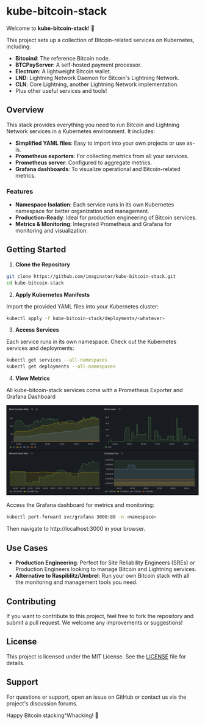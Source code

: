 
# kube-bitcoin-stack

Welcome to **kube-bitcoin-stack**! 🎉

This project sets up a collection of Bitcoin-related services on Kubernetes, including:

- **Bitcoind**: The reference Bitcoin node.
- **BTCPayServer**: A self-hosted payment processor.
- **Electrum**: A lightweight Bitcoin wallet.
- **LND**: Lightning Network Daemon for Bitcoin's Lightning Network.
- **CLN**: Core Lightning, another Lightning Network implementation.
- Plus other useful services and tools!

## Overview

This stack provides everything you need to run Bitcoin and Lightning Network services in a Kubernetes environment. It includes:

- **Simplified YAML files**: Easy to import into your own projects or use as-is.
- **Prometheus exporters**: For collecting metrics from all your services.
- **Prometheus server**: Configured to aggregate metrics.
- **Grafana dashboards**: To visualize operational and Bitcoin-related metrics.

### Features

- **Namespace Isolation**: Each service runs in its own Kubernetes namespace for better organization and management.
- **Production-Ready**: Ideal for production engineering of Bitcoin services.
- **Metrics & Monitoring**: Integrated Prometheus and Grafana for monitoring and visualization.

## Getting Started

1. **Clone the Repository**

```bash
git clone https://github.com/imaginator/kube-bitcoin-stack.git
cd kube-bitcoin-stack
```

2. **Apply Kubernetes Manifests**

Import the provided YAML files into your Kubernetes cluster:

```bash
kubectl apply -f kube-bitcoin-stack/deployments/<whatever>
```

3. **Access Services**

Each service runs in its own namespace. Check out the Kubernetes services and deployments:

```bash
kubectl get services --all-namespaces
kubectl get deployments --all-namespaces
```

4. **View Metrics**

All kube-bitcoin-stack services come with a Prometheus Exporter and Grafana Dashboard

![Bitcoind Dashboard 4 Panels](docs/images/metrics-bitcoind-4-panels.png)

Access the Grafana dashboard for metrics and monitoring:

```bash
kubectl port-forward svc/grafana 3000:80 -n <namespace>
```
Then navigate to http://localhost:3000 in your browser.

## Use Cases

- **Production Engineering**: Perfect for Site Reliability Engineers (SREs) or Production Engineers looking to manage Bitcoin and Lightning services.
- **Alternative to Raspiblitz/Umbrel**: Run your own Bitcoin stack with all the monitoring and management tools you need.

## Contributing

If you want to contribute to this project, feel free to fork the repository and submit a pull request. We welcome any improvements or suggestions!

## License

This project is licensed under the MIT License. See the [LICENSE](LICENSE) file for details.

## Support

For questions or support, open an issue on GitHub or contact us via the project's discussion forums.

Happy Bitcoin stacking^Whacking! 🚀
